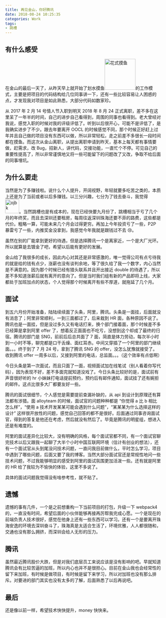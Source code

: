 ```yaml
---
title: 再见金山，你好腾讯
date: 2018-08-24 10:25:35
categories: Work
tags:
- 跳槽
---
```


## 有什么感受

在金山的最后一天了，从昨天早上就开始了划水摸鱼<img src="/assets/img/花式摸鱼.jpg" alt="花式摸鱼" width="100px">的工作模式，主要是把项目的代码结构给几位同事讲一下，还有一些比较容易让人困惑的点，才发现我对项目是如此熟悉，大部分代码如数家珍。

从 2017 年 2 月 14 号情人节入职到明天 2018 年 8 月 24 正式离职，差不多在这里呆了一年半的时间，自己的进步自己看得到，周围的同事也看得到。老大曾经对我说，感觉入职的时候对我的评级评低了。听到以后很开心，可能不是评低了，是我确实进步了不少。跟去年要离开 OOCL 的时候感觉不同，那个时候正好赶上过年并且自己做的项目没有东西可以做，所以非常轻松，走之前差不多很长一段时间都在摸鱼。而这次从金山离职，从提出离职申请到昨天，基本上每天都有事情要做，赶需求，改 Bug，招新人，讲代码，交接功能，一直忙个不停。可见自己的重要性提高了，所以非常谨慎地又将一些可能留下的问题改了又改，争取不给后面的同事埋坑。

<!--more-->

## 为什么要走

当然是为了多赚钱啦。说什么个人提升，开阔视野，年轻就要多吃苦之类的，本质上还是为了当前或者以后多赚钱。以三分兴趣，七分为了钱去奋斗，我觉得 <img src="/assets/img/ojbk.jpg" alt="ojbk" style="width: 45px">。当然跳槽也是有成本的，现在已经快要九月份了，跳槽相当于亏了几个月的年终奖，而且去深圳还要租房，每周往返深圳珠海还要不菲的路费，这些都是代价。粗略一算，可能未来几个月会过得更穷。再加上今年投资亏了一些，P2P 暴雷亏了一些，内推奖金没拿到，我感觉今年我就是跟钱过不去 :cry:。

虽然在别的厂能拿到更好的待遇，但是选择腾讯一个是离家近，一个是大厂光环。所以就算是去镀金了吧，希望以后能有更好的发展。

金山给了我很多的成长，因此内心对其还是非常感激的，唯一觉得公司有点亏待我的就是给的钱有点少，涨薪也没有谈判余地，等了很久给了我一个数字，内心当然是不满意的。因为那个时候已经有猎头联系并且开出接近 double 的待遇了，所以差不多知道涨薪后就有离开的意向了。但是当时我们组有新的产品即将上线，大家都处于加班加点的状态，个人觉得那个时候离开有些不厚道，就拖延了几个月。

## 面试

到五六月份开始准备，陆陆续续面了头条，阿里，腾讯。头条是一面挂，后面就没有消息了；阿里非常顺利，一到三面都过了，后来栽到 HR 面，各种原因不说了。腾讯也是一面挂，但是没过多久又有电话打来，换个部门接着面，那个时候差不多已经算是拿到阿里 offer 了，想着反正面面也不吃亏，没想到这个却成了最终的归宿。腾讯的部门是 SNG，前前后后总共面了 7 面，简直是体力劳动，每次半小时到一小时不等，聊完都是口干舌燥、面红耳赤。中间又穿插了一个阿里的部门继续面。。。终于到了 7 月 24 号，拿到了腾讯 SNG 的 offer，没怎么犹豫就接受了。收到腾讯 offer 一周多以后，又接到阿里的电话，总监面。。。（这个效率有点低啊）

今日头条是第一次面试，而且只面了一面，视频面试加在线笔试（别人看着你写代码），因为表现不好，差不多面完就知道没戏了。今日头条比较好的是，面试前有声音很好听的 hr 小妹妹打电话提前预约，预约后有邮件通知，面试挂了还有婉拒的邮件。这点比很多大厂都要友好一些。

腾讯的面试很细节，个人感觉是需要提前查漏补缺的，从 api 到设计到原理还有算法都有涉猎。面 alloyteam 的时候，面试官的问题种种都是 “你觉得 a 比 b 相比怎么样”，“使用 a 技术开发某某可能会遇到什么问题”，“某某某为什么选择这样的设计” 这样很开放性的问题，感觉自己回答的都不是很好。后面通过同事咨询面试官，得到的答复是他还在考虑，然后就没有然后了。毕竟是腾讯的明星组，想进入还是有难度的。

阿里的面试差异化比较大，没有明确的风格，每个面试官都不同，有一个面试官聊完技术以后又跟我一起聊了大半个小时中国互联网环境（估计有创业的想法），还有一个面试官从头到尾没问技术问题，一直问我目前做什么，平时怎么学习，项目中遇到了哪些问题，后面又要了我的博客。当然大部分面试官还是常规性地问一些技术问题，不过我能够明显的感受到阿里的面试氛围更加活泼一些。还有就是阿里的 HR 给了我较为不愉快的体验，这里不多说了。

具体的面试问题我觉得没有啥参考性，就不贴了。

## 遗憾

遗憾的事有几件，一个是之前想重构一下当前项目的打包，升级一下 webpack4 的，一直没有时间，希望后面的小伙伴能够再接再厉帮我完成心愿。一个是现在的前端负责人技术很好，感觉在他身上还有一些东西可以学习。还有一个是要离开珠海安逸的环境去深圳奋斗了，珠海真是太适合生活了，环境优雅，人人都很随和，交通也没有那么拥挤，而深圳会给人无形的压力。

## 腾讯 

虽然最近腾讯股价大跌，但是对我们底层员工来说应该是没有影响的吧。早就知道腾讯会有比较苦逼的加班，所以内心也并不是很担心。目前在金山我也会经常性的留下来加班，有时候是做项目，有时候是留下来学习，所以对加班也没有那么排斥。对要进的部门其实也没有太多的了解，后面熟悉了以后再说吧。

## 最后

还是像以前一样，希望技术快快提升，money 快快来。










